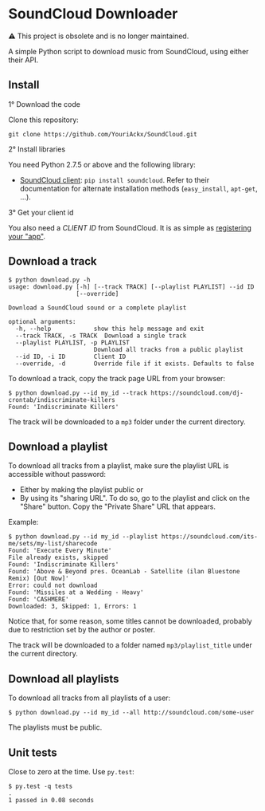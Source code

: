 SoundCloud Downloader
=====================

:warning: This project is obsolete and is no longer maintained. 

A simple Python script to download music from SoundCloud, using either their API.

## Install

1° Download the code

Clone this repository:

    git clone https://github.com/YouriAckx/SoundCloud.git

2° Install libraries

You need Python 2.7.5 or above and the following library:

* [SoundCloud client](https://github.com/soundcloud/soundcloud-python): `pip install soundcloud`. Refer to their documentation for alternate installation methods (`easy_install`, `apt-get`, ...).

3° Get your client id

You also need a *CLIENT ID* from SoundCloud. It is as simple as [registering your "app"](https://developers.soundcloud.com/).

## Download a track

    $ python download.py -h
    usage: download.py [-h] [--track TRACK] [--playlist PLAYLIST] --id ID
                       [--override]

    Download a SoundCloud sound or a complete playlist

    optional arguments:
      -h, --help            show this help message and exit
      --track TRACK, -s TRACK  Download a single track
      --playlist PLAYLIST, -p PLAYLIST
                            Download all tracks from a public playlist
      --id ID, -i ID        Client ID
      --override, -d        Override file if it exists. Defaults to false

To download a track, copy the track page URL from your browser:

    $ python download.py --id my_id --track https://soundcloud.com/dj-crontab/indiscriminate-killers
    Found: 'Indiscriminate Killers'

The track will be downloaded to a `mp3` folder under the current directory.

## Download a playlist

To download all tracks from a playlist, make sure the playlist URL is accessible without password:

* Either by making the playlist public or
* By using its "sharing URL". To do so, go to the playlist and click on the "Share" button. Copy the "Private Share" URL that appears.

Example:

    $ python download.py --id my_id --playlist https://soundcloud.com/its-me/sets/my-list/sharecode
    Found: 'Execute Every Minute'
    File already exists, skipped
    Found: 'Indiscriminate Killers'
    Found: 'Above & Beyond pres. OceanLab - Satellite (ilan Bluestone Remix) [Out Now]'
    Error: could not download
    Found: 'Missiles at a Wedding - Heavy'
    Found: 'CASHMERE'
    Downloaded: 3, Skipped: 1, Errors: 1

Notice that, for some reason, some titles cannot be downloaded, probably due to restriction set by the author or poster.

The track will be downloaded to a folder named `mp3/playlist_title` under the current directory.

## Download all playlists

To download all tracks from all playlists of a user:

    $ python download.py --id my_id --all http://soundcloud.com/some-user

The playlists must be public.

## Unit tests

Close to zero at the time. Use `py.test`:

    $ py.test -q tests
    .
    1 passed in 0.08 seconds
